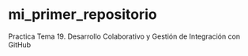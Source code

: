 # mi_primer_repositorio
Practica Tema 19. Desarrollo Colaborativo y Gestión de Integración con GitHub

